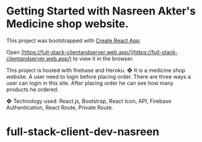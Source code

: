 # Getting Started with Nasreen Akter's Medicine shop website.

This project was bootstrapped with [Create React App](https://github.com/facebook/create-react-app).


Open [https://full-stack-clientandserver.web.app/](https://full-stack-clientandserver.web.app/) to view it in the browser.

This project is hosted with firebase and Heroku.
❖	It is a medicine shop website. A user need to login before placing order. There are three ways a user can login in this site. After placing order he can see how many products he ordered.

❖	Technology used:  React.js, Bootstrap, React Icon, API, Firebase Authentication, React Route, Private Route.



# full-stack-client-dev-nasreen
